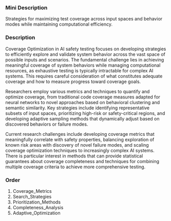 ### Mini Description

Strategies for maximizing test coverage across input spaces and behavior modes while maintaining computational efficiency.

### Description

Coverage Optimization in AI safety testing focuses on developing strategies to efficiently explore and validate system behavior across the vast space of possible inputs and scenarios. The fundamental challenge lies in achieving meaningful coverage of system behaviors while managing computational resources, as exhaustive testing is typically intractable for complex AI systems. This requires careful consideration of what constitutes adequate coverage and how to measure progress toward coverage goals.

Researchers employ various metrics and techniques to quantify and optimize coverage, from traditional code coverage measures adapted for neural networks to novel approaches based on behavioral clustering and semantic similarity. Key strategies include identifying representative subsets of input spaces, prioritizing high-risk or safety-critical regions, and developing adaptive sampling methods that dynamically adjust based on discovered behaviors or failure modes.

Current research challenges include developing coverage metrics that meaningfully correlate with safety properties, balancing exploration of known risk areas with discovery of novel failure modes, and scaling coverage optimization techniques to increasingly complex AI systems. There is particular interest in methods that can provide statistical guarantees about coverage completeness and techniques for combining multiple coverage criteria to achieve more comprehensive testing.

### Order

1. Coverage_Metrics
2. Search_Strategies
3. Prioritization_Methods
4. Completeness_Analysis
5. Adaptive_Optimization
